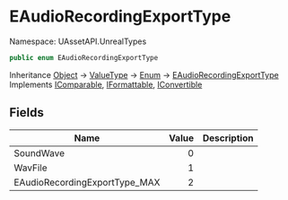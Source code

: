 # EAudioRecordingExportType

Namespace: UAssetAPI.UnrealTypes

```csharp
public enum EAudioRecordingExportType
```

Inheritance [Object](https://docs.microsoft.com/en-us/dotnet/api/system.object) → [ValueType](https://docs.microsoft.com/en-us/dotnet/api/system.valuetype) → [Enum](https://docs.microsoft.com/en-us/dotnet/api/system.enum) → [EAudioRecordingExportType](./uassetapi.unrealtypes.eaudiorecordingexporttype.md)<br>
Implements [IComparable](https://docs.microsoft.com/en-us/dotnet/api/system.icomparable), [IFormattable](https://docs.microsoft.com/en-us/dotnet/api/system.iformattable), [IConvertible](https://docs.microsoft.com/en-us/dotnet/api/system.iconvertible)

## Fields

| Name | Value | Description |
| --- | --: | --- |
| SoundWave | 0 |  |
| WavFile | 1 |  |
| EAudioRecordingExportType_MAX | 2 |  |
